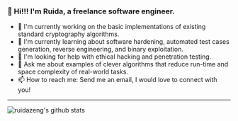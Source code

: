 ### 👋 Hi!!! I'm Ruida, a freelance software engineer.

- 🔭 I'm currently working on the basic implementations of existing standard cryptography algorithms.
- 🌱 I'm currently learning about software hardening, automated test cases generation, reverse engineering, and binary exploitation.
- 🤔 I'm looking for help with ethical hacking and penetration testing.
- 💬 Ask me about examples of clever algorithms that reduce run-time and space complexity of real-world tasks.
- 📫 How to reach me: Send me an email, I would love to connect with you!

---
![ruidazeng's github stats](https://github-readme-stats.vercel.app/api?username=ruidazeng&count_private=true&show_icons=true)
